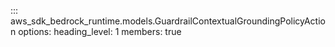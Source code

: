 ::: aws_sdk_bedrock_runtime.models.GuardrailContextualGroundingPolicyAction
    options:
        heading_level: 1
        members: true
